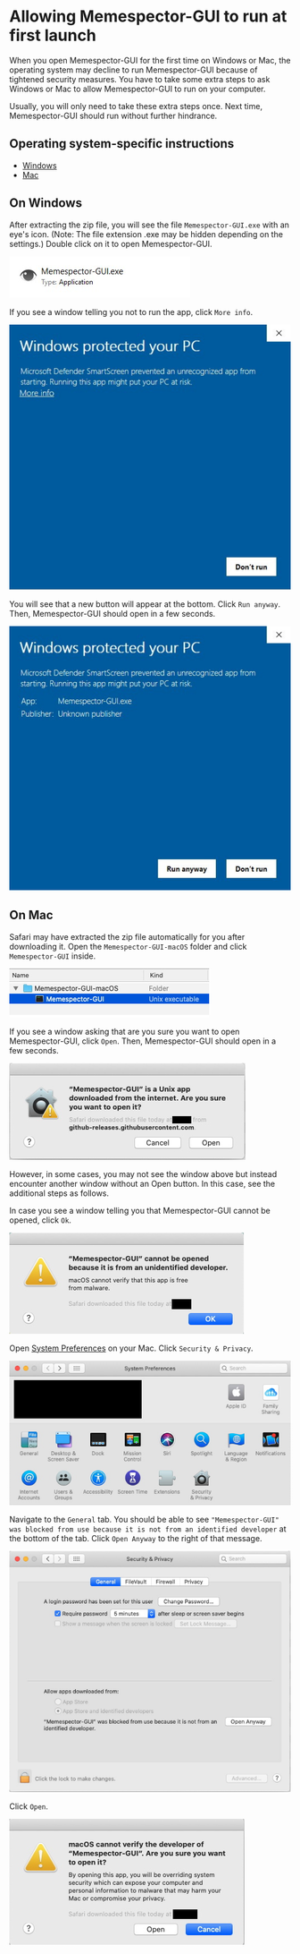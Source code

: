 # Allowing Memespector-GUI to run at first launch

When you open Memespector-GUI for the first time on Windows or Mac, the operating system may decline to run Memespector-GUI because of tightened security measures.  You have to take some extra steps to ask Windows or Mac to allow Memespector-GUI to run on your computer.

Usually, you will only need to take these extra steps once.  Next time, Memespector-GUI should run without further hindrance. 

## Operating system-specific instructions
* [Windows](#on-windows)
* [Mac](#on-mac)

## On Windows

After extracting the zip file, you will see the file `Memespector-GUI.exe` with an eye's icon. (Note: The file extension .exe may be hidden depending on the settings.)  Double click on it to open Memespector-GUI.

![Screenshot](res/firstrun-windows-exe.jpg)

If you see a window telling you not to run the app, click `More info`.

![Screenshot](res/firstrun-windows-moreinfo.jpg)

You will see that a new button will appear at the bottom.  Click `Run anyway`.  Then, Memespector-GUI should open in a few seconds.

![Screenshot](res/firstrun-windows-runanyway.jpg)


## On Mac

Safari may have extracted the zip file automatically for you after downloading it.  Open the `Memespector-GUI-macOS` folder and click `Memespector-GUI` inside.

![Screenshot](res/firstrun-mac-exe.jpg)

If you see a window asking that are you sure you want to open Memespector-GUI, click `Open`.  Then, Memespector-GUI should open in a few seconds.

![Screenshot](res/firstrun-mac-openrelease.jpg)

However, in some cases, you may not see the window above but instead encounter another window without an Open button.  In this case, see the additional steps as follows.

In case you see a window telling you that Memespector-GUI cannot be opened, click `Ok`.

![Screenshot](res/firstrun-mac-cannotrun.jpg)

Open [System Preferences](https://support.apple.com/guide/macbook-pro/system-preferences-apda966cb8af/mac) on your Mac.  Click `Security & Privacy`.

![Screenshot](res/firstrun-mac-systempreference.jpg)

Navigate to the `General` tab.  You should be able to see `"Memespector-GUI" was blocked from use because it is not from an identified developer` at the bottom of the tab.  Click `Open Anyway` to the right of that message.

![Screenshot](res/firstrun-mac-securitygeneral.jpg)

Click `Open`.

![Screenshot](res/firstrun-mac-openanyway.jpg)

